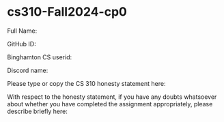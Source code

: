# cs310-Fall2024-cp0

Full Name: 

GitHub ID:

Binghamton CS userid:

Discord name:

Please type or copy the CS 310 honesty statement here:


With respect to the honesty statement, if you have any doubts whatsoever about
whether you have completed the assignment appropriately, please describe briefly here:




